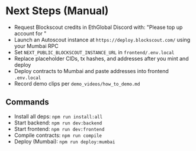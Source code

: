 # Next Steps (Manual)

- Request Blockscout credits in EthGlobal Discord with:
  "Please top up account for <email>"
- Launch an Autoscout instance at `https://deploy.blockscout.com/` using your Mumbai RPC
- Set `NEXT_PUBLIC_BLOCKSCOUT_INSTANCE_URL` in `frontend/.env.local`
- Replace placeholder CIDs, tx hashes, and addresses after you mint and deploy
- Deploy contracts to Mumbai and paste addresses into frontend `.env.local`
- Record demo clips per `demo_videos/how_to_demo.md`

## Commands

- Install all deps: `npm run install:all`
- Start backend: `npm run dev:backend`
- Start frontend: `npm run dev:frontend`
- Compile contracts: `npm run compile`
- Deploy (Mumbai): `npm run deploy:mumbai`
